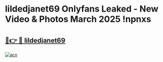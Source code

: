 # lildedjanet69 Onlyfans Leaked - New Video & Photos March 2025 !npnxs

# <h2><a href="https://bym32j.iuczelnia.edu.pl?title=lildedjanet69&ref=npnxs">🔗👉 🔴 lildedjanet69</a></h2>

[![acn](https://github.com/user-attachments/assets/0f9c940e-d8b0-45ae-aac7-cd30a18b3e1c)](https://bym32j.iuczelnia.edu.pl?title=lildedjanet69&ref=npnxs)

